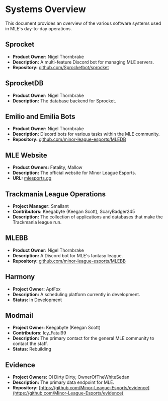 # Systems Overview

This document provides an overview of the various software systems used in MLE's day-to-day operations.

## Sprocket
- **Product Owner:** Nigel Thornbrake
- **Description:** A multi-feature Discord bot for managing MLE servers.
- **Repository:** [github.com/Sprocketbot/sprocket](https://github.com/Sprocketbot/sprocket)

## SprocketDB
- **Product Owner:** Nigel Thornbrake
- **Description:** The database backend for Sprocket.

## Emilio and Emilia Bots
- **Product Owner:** Nigel Thornbrake
- **Description:** Discord bots for various tasks within the MLE community.
- **Repository:** [github.com/minor-league-esports/MLEDB](https://github.com/minor-league-esports/MLEDB)

## MLE Website
- **Product Owners:** Fatality, Mallow
- **Description:** The official website for Minor League Esports.
- **URL:** [mlesports.gg](https://mlesports.gg)

## Trackmania League Operations
- **Project Manager:** Smallant
- **Contributors:** Keegabyte (Keegan Scott), ScaryBadger245
- **Description:** The collection of applications and databases that make the Trackmania league run.

## MLEBB
- **Product Owner:** Nigel Thornbrake
- **Description:** A Discord bot for MLE's fantasy league.
- **Repository:** [github.com/minor-league-esports/MLEBB](https://github.com/minor-league-esports/MLEBB)

## Harmony
- **Project Owner:** AptFox
- **Description:** A scheduling platform currently in development.
- **Status:** In Development

## Modmail
- **Project Owner:** Keegabyte (Keegan Scott)
- **Contributors:** Icy_Fatal99
- **Description:** The primary contact for the general MLE community to contact the staff.
- **Status:** Rebuilding

## Evidence
- **Project Owners:** Ol Dirty Dirty, OwnerOfTheWhiteSedan
- **Description:** The primary data endpoint for MLE.
- **Repository:** [https://github.com/Minor-League-Esports/evidence](https://github.com/Minor-League-Esports/evidence)
